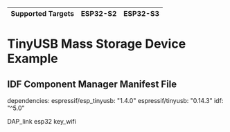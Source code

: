 | Supported Targets | ESP32-S2 | ESP32-S3 |
| ----------------- | -------- | -------- |

# TinyUSB Mass Storage Device Example


## IDF Component Manager Manifest File
dependencies:
  espressif/esp_tinyusb: "1.4.0"
  espressif/tinyusb: "0.14.3"
  idf: "^5.0"


DAP_link
esp32
key_wifi
